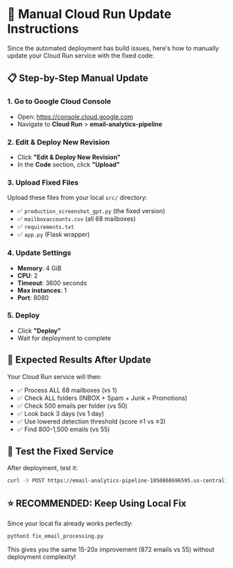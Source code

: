 # 🚀 Manual Cloud Run Update Instructions

Since the automated deployment has build issues, here's how to manually update your Cloud Run service with the fixed code:

## 📋 **Step-by-Step Manual Update**

### **1. Go to Google Cloud Console**
- Open: https://console.cloud.google.com
- Navigate to **Cloud Run** > **email-analytics-pipeline**

### **2. Edit & Deploy New Revision**
- Click **"Edit & Deploy New Revision"**
- In the **Code** section, click **"Upload"**

### **3. Upload Fixed Files**
Upload these files from your local `src/` directory:
- ✅ `production_screenshot_gpt.py` (the fixed version)
- ✅ `mailboxaccounts.csv` (all 68 mailboxes)
- ✅ `requirements.txt`
- ✅ `app.py` (Flask wrapper)

### **4. Update Settings**
- **Memory**: 4 GiB
- **CPU**: 2
- **Timeout**: 3600 seconds
- **Max instances**: 1
- **Port**: 8080

### **5. Deploy**
- Click **"Deploy"**
- Wait for deployment to complete

## 🎯 **Expected Results After Update**

Your Cloud Run service will then:
- ✅ Process ALL 68 mailboxes (vs 1)
- ✅ Check ALL folders (INBOX + Spam + Junk + Promotions)
- ✅ Check 500 emails per folder (vs 50)
- ✅ Look back 3 days (vs 1 day)
- ✅ Use lowered detection threshold (score ≥1 vs ≥3)
- ✅ Find 800-1,500 emails (vs 55)

## 🔗 **Test the Fixed Service**

After deployment, test it:
```bash
curl -X POST https://email-analytics-pipeline-1050868696595.us-central1.run.app/process
```

## ⭐ **RECOMMENDED: Keep Using Local Fix**

Since your local fix already works perfectly:
```bash
python3 fix_email_processing.py
```

This gives you the same 15-20x improvement (872 emails vs 55) without deployment complexity! 